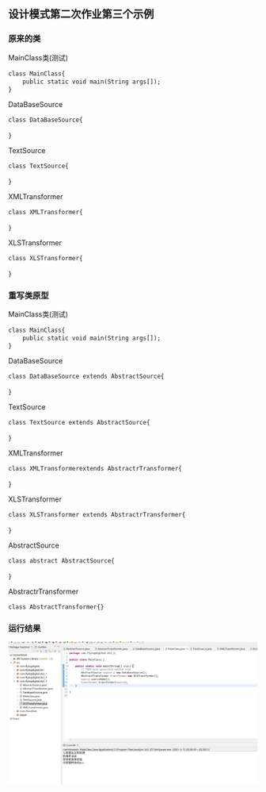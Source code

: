 ## 设计模式第二次作业第三个示例

### 原来的类

MainClass类(测试)

```
class MainClass{
	public static void main(String args[]);
}
```

DataBaseSource

```
class DataBaseSource{
	
}
```

TextSource

```
class TextSource{

}
```

XMLTransformer

```
class XMLTransformer{

}
```

XLSTransformer

```
class XLSTransformer{

}
```



### 重写类原型

MainClass类(测试)

```
class MainClass{
	public static void main(String args[]);
}
```

DataBaseSource

```
class DataBaseSource extends AbstractSource{
	
}
```

TextSource

```
class TextSource extends AbstractSource{

}
```

XMLTransformer

```
class XMLTransformerextends AbstractrTransformer{

}
```

XLSTransformer

```
class XLSTransformer extends AbstractrTransformer{

}
```

AbstractSource

```
class abstract AbstractSource{

}
```

AbstractrTransformer

```
class AbstractTransformer{}
```



### 运行结果

![](img/运行结果.png)